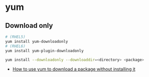 # yum
## Download only

```bash
# (RHEL5)
yum install yum-downloadonly
# (RHEL6)
yum install yum-plugin-downloadonly

yum install --downloadonly --downloaddir=<directory> <package>
```

* [How to use yum to download a package without installing it](https://access.redhat.com/solutions/10154)

